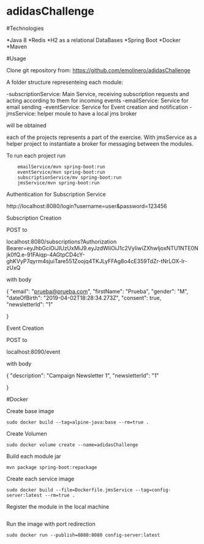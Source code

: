 # adidasChallenge

#Technologies

*Java 8
*Redis
*H2 as a relational DataBases
*Spring Boot
*Docker
*Maven

#Usage

Clone git repository from: https://github.com/emolinero/adidasChallenge

A folder structure representeing each module:

-subscriptionService: Main Service, receiving subscription requests and acting according to them for incoming events
-emailService: Service for email sending
-eventService: Service for Event creation and notification
-jmsService: helper moule to have a local jms broker

will be obtained

each of the projects represents a part of the exercise. With jmsService as a helper project to instantiate a broker for messaging between the modules.

To run each project run

```
	emailService/mvn spring-boot:run
	eventService/mvn spring-boot:run
	subscriptionService/mv spring-boot:run
	jmsService/mvn spring-boot:run
```

Authentication for Subscription Service

http://localhost:8080/login?username=user&password=123456

Subscription Creation

POST to

localhost:8080/subscriptions?Authorization Bearer=eyJhbGciOiJIUzUxMiJ9.eyJzdWIiOiJ1c2VyIiwiZXhwIjoxNTU1NTE0Njk0fQ.e-91FAiqp-4AGtpCD4cY-ghKVyP7qyrm4sjuiTare551Zoojq4TKJLyFFAg8o4cE359TdZr-tNrLOX-lr-zUxQ

with body

{
	"email": "prueba@prueba.com",
	"firstName": "Prueba",
	"gender": "M",
	"dateOfBirth": "2019-04-02T18:28:34.273Z",
	"consent": true,
	"newsletterId": "1"

}

Event Creation

POST to

localhost:8090/event

with body

{
	"description": "Campaign Newsletter 1",
	"newsletterId": "1"

}

#Docker

Create base image
```
sudo docker build --tag=alpine-java:base --rm=true .
```
Create Volumen
```
sudo docker volume create --name=adidasChallenge
```

Build each module jar
```
mvn package spring-boot:repackage
```

Create each service image
```cd jmsService
sudo docker build --file=Dockerfile.jmsService --tag=config-server:latest --rm=true .
```
Register the module in the local machine

```docker run --name=jmsService --publish=61616:61616 --volume=spring-cloud-config-repo:/var/lib/spring-cloud/config-repo config-server:latest
```
Run the image with port redirection
```
sudo docker run --publish=8080:8080 config-server:latest
```